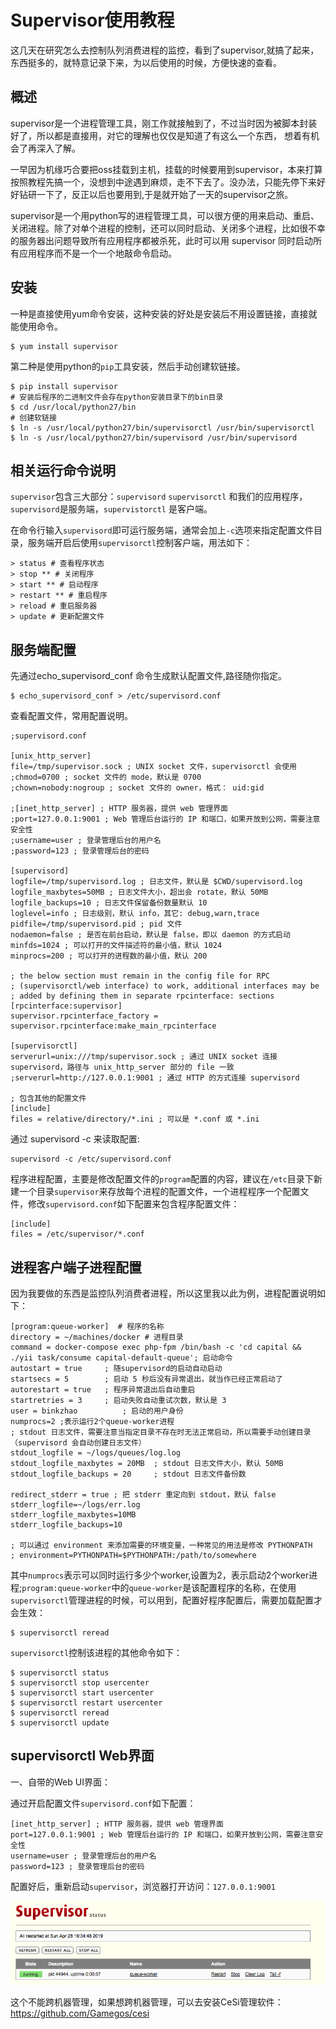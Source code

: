 # Supervisor使用教程

这几天在研究怎么去控制队列消费进程的监控，看到了supervisor,就搞了起来，东西挺多的，就特意记录下来，为以后使用的时候，方便快速的查看。



## 概述

supervisor是一个进程管理工具，刚工作就接触到了，不过当时因为被脚本封装好了，所以都是直接用，对它的理解也仅仅是知道了有这么一个东西， 想着有机会了再深入了解。

一早因为机缘巧合要把oss挂载到主机，挂载的时候要用到supervisor，本来打算按照教程先搞一个，没想到中途遇到麻烦，走不下去了。没办法，只能先停下来好好钻研一下了，反正以后也要用到,于是就开始了一天的supervisor之旅。

supervisor是一个用python写的进程管理工具，可以很方便的用来启动、重启、关闭进程。除了对单个进程的控制，还可以同时启动、关闭多个进程，比如很不幸的服务器出问题导致所有应用程序都被杀死，此时可以用  supervisor 同时启动所有应用程序而不是一个一个地敲命令启动。



## 安装

一种是直接使用yum命令安装，这种安装的好处是安装后不用设置链接，直接就能使用命令。

```shell
$ yum install supervisor
```

第二种是使用python的`pip`工具安装，然后手动创建软链接。

```shell
$ pip install supervisor
# 安装后程序的二进制文件会存在python安装目录下的bin目录 
$ cd /usr/local/python27/bin
# 创建软链接
$ ln -s /usr/local/python27/bin/supervisorctl /usr/bin/supervisorctl
$ ln -s /usr/local/python27/bin/supervisord /usr/bin/supervisord
```



## 相关运行命令说明

`supervisor`包含三大部分：`supervisord` `supervisorctl` 和我们的应用程序，`supervisord`是服务端，`supervistorctl` 是客户端。

在命令行输入`supervisord`即可运行服务端，通常会加上`-c`选项来指定配置文件目录，服务端开启后使用`supervisorctl`控制客户端，用法如下：

```shell
> status # 查看程序状态
> stop ** # 关闭程序
> start ** # 启动程序
> restart ** # 重启程序
> reload # 重启服务器
> update # 更新配置文件
```



## 服务端配置

先通过echo_supervisord_conf 命令生成默认配置文件,路径随你指定。

```shell
$ echo_supervisord_conf > /etc/supervisord.conf
```

查看配置文件，常用配置说明。

```shell
;supervisord.conf

[unix_http_server]
file=/tmp/supervisor.sock ; UNIX socket 文件，supervisorctl 会使用
;chmod=0700 ; socket 文件的 mode，默认是 0700
;chown=nobody:nogroup ; socket 文件的 owner，格式： uid:gid

;[inet_http_server] ; HTTP 服务器，提供 web 管理界面
;port=127.0.0.1:9001 ; Web 管理后台运行的 IP 和端口，如果开放到公网，需要注意安全性
;username=user ; 登录管理后台的用户名
;password=123 ; 登录管理后台的密码

[supervisord]
logfile=/tmp/supervisord.log ; 日志文件，默认是 $CWD/supervisord.log
logfile_maxbytes=50MB ; 日志文件大小，超出会 rotate，默认 50MB
logfile_backups=10 ; 日志文件保留备份数量默认 10
loglevel=info ; 日志级别，默认 info，其它: debug,warn,trace
pidfile=/tmp/supervisord.pid ; pid 文件
nodaemon=false ; 是否在前台启动，默认是 false，即以 daemon 的方式启动
minfds=1024 ; 可以打开的文件描述符的最小值，默认 1024
minprocs=200 ; 可以打开的进程数的最小值，默认 200

; the below section must remain in the config file for RPC
; (supervisorctl/web interface) to work, additional interfaces may be
; added by defining them in separate rpcinterface: sections
[rpcinterface:supervisor]
supervisor.rpcinterface_factory = supervisor.rpcinterface:make_main_rpcinterface

[supervisorctl]
serverurl=unix:///tmp/supervisor.sock ; 通过 UNIX socket 连接 supervisord，路径与 unix_http_server 部分的 file 一致
;serverurl=http://127.0.0.1:9001 ; 通过 HTTP 的方式连接 supervisord

; 包含其他的配置文件
[include]
files = relative/directory/*.ini ; 可以是 *.conf 或 *.ini
```

通过 supervisord -c 来读取配置:

```shell
supervisord -c /etc/supervisord.conf
```

程序进程配置，主要是修改配置文件的`program`配置的内容，建议在`/etc`目录下新建一个目录`supervisor`来存放每个进程的配置文件，一个进程程序一个配置文件，修改`supervisord.conf`如下配置来包含程序配置文件：

```shell
[include]
files = /etc/supervisor/*.conf
```



## 进程客户端子进程配置

因为我要做的东西是监控队列消费者进程，所以这里我以此为例，进程配置说明如下：

```shell
[program:queue-worker]  # 程序的名称
directory = ~/machines/docker # 进程目录
command = docker-compose exec php-fpm /bin/bash -c 'cd capital && ./yii task/consume capital-default-queue'; 启动命令
autostart = true     ; 随supervisord的启动自动启动
startsecs = 5        ; 启动 5 秒后没有异常退出，就当作已经正常启动了
autorestart = true   ; 程序异常退出后自动重启
startretries = 3     ; 启动失败自动重试次数，默认是 3
user = binkzhao          ; 启动的用户身份
numprocs=2 ;表示运行2个queue-worker进程
; stdout 日志文件，需要注意当指定目录不存在时无法正常启动，所以需要手动创建目录（supervisord 会自动创建日志文件）
stdout_logfile = ~/logs/queues/log.log
stdout_logfile_maxbytes = 20MB  ; stdout 日志文件大小，默认 50MB
stdout_logfile_backups = 20     ; stdout 日志文件备份数

redirect_stderr = true ; 把 stderr 重定向到 stdout，默认 false
stderr_logfile=~/logs/err.log
stderr_logfile_maxbytes=10MB
stderr_logfile_backups=10

; 可以通过 environment 来添加需要的环境变量，一种常见的用法是修改 PYTHONPATH
; environment=PYTHONPATH=$PYTHONPATH:/path/to/somewhere
```

其中`numprocs`表示可以同时运行多少个worker,设置为2，表示启动2个worker进程;`program:queue-worker`中的`queue-worker`是该配置程序的名称，在使用`supervisorctl`管理进程的时候，可以用到，配置好程序配置后，需要加载配置才会生效：

```shell
$ supervisorctl reread
```

`supervisorctl`控制该进程的其他命令如下：

```shell
$ supervisorctl status
$ supervisorctl stop usercenter
$ supervisorctl start usercenter
$ supervisorctl restart usercenter
$ supervisorctl reread
$ supervisorctl update
```



## supervisorctl Web界面

一、自带的Web UI界面：

通过开启配置文件`supervisord.conf`如下配置：

```shell
[inet_http_server] ; HTTP 服务器，提供 web 管理界面
port=127.0.0.1:9001 ; Web 管理后台运行的 IP 和端口，如果开放到公网，需要注意安全性
username=user ; 登录管理后台的用户名
password=123 ; 登录管理后台的密码
```

配置好后，重新启动`supervisor`，浏览器打开访问：`127.0.0.1:9001`

![image-20190429104308746](../img/image-20190429104308746.png)

这个不能跨机器管理，如果想跨机器管理，可以去安装CeSi管理软件：https://github.com/Gamegos/cesi